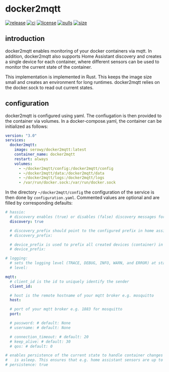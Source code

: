 # docker2mqtt

[![release][release-badge]][github-url]
[![ci][ci-badge]][ci-url]
[![license][mit-badge]][mit-url]
[![pulls][pulls-badge]][docker-url]
[![size][size-badge]][docker-url]

[github-url]: https://github.com/aserowy/docker2mqtt
[release-badge]: https://img.shields.io/github/v/release/aserowy/docker2mqtt?sort=semver
[mit-badge]: https://img.shields.io/badge/license-MIT-blue.svg
[mit-url]: https://github.com/aserowy/docker2mqtt/blob/master/LICENSE
[ci-badge]: https://github.com/aserowy/docker2mqtt/actions/workflows/ci.yml/badge.svg?branch=main
[ci-url]: https://github.com/aserowy/docker2mqtt/actions/workflows/ci.yml
[pulls-badge]: https://img.shields.io/docker/pulls/serowy/docker2mqtt
[size-badge]: https://img.shields.io/docker/image-size/serowy/docker2mqtt
[docker-url]: https://hub.docker.com/r/serowy/docker2mqtt

## introduction

docker2mqtt enables monitoring of your docker containers via mqtt. In addition, docker2mqtt also supports Home Assistant discovery and creates a single device for each container, where different sensors can be used to monitor the current state of the container.

This implementation is implemented in Rust. This keeps the image size small and creates an environment for long runtimes. docker2mqtt relies on the docker.sock to read out current states.

## configuration

docker2mqtt is configured using yaml. The confiugation is then provided to the container via volumes. In a docker-compose.yaml, the container can be initialized as follows:

```yaml
version: "3.0"
services:
  docker2mqtt:
    image: serowy/docker2mqtt:latest
    container_name: docker2mqtt
    restart: always
    volumes:
      - ~/docker2mqtt/config:/docker2mqtt/config
      - ~/docker2mqtt/data:/docker2mqtt/data
      - ~/docker2mqtt/logs:/docker2mqtt/logs
      - /var/run/docker.sock:/var/run/docker.sock
```

In the directory `~/docker2mqtt/config` the configuration of the service is then done by `configuration.yaml`. Commented values are optional and are filled by corresponding defaults:

```yaml
# hassio:
  # discovery enables (true) or disables (false) discovery messages for home assistant
  discovery: true

  # discovery_prefix should point to the configured prefix in home assistant [default: homeassistant]
  # discovery_prefix:

  # device_prefix is used to prefix all created devices (container) in home assistant [default: docker]
  # device_prefix:

# logging:
  # sets the logging level (TRACE, DEBUG, INFO, WARN, and ERROR) at start up [default: INFO]
  # level:

mqtt:
  # client_id is the id to uniquely identify the sender
  client_id:

  # host is the remote hostname of your mqtt broker e.g. mosquitto
  host:

  # port of your mqtt broker e.g. 1883 for mosquitto
  port:

  # password: # default: None
  # username: # default: None

  # connection_timeout: # default: 20
  # keep_alive: # default: 30
  # qos: # default: 0

# enables persistence of the current state to handle container changes while docker2mqtt
#   is asleep. This ensures that e.g. home assistant sensors are up to date.
# persistence: true
```
